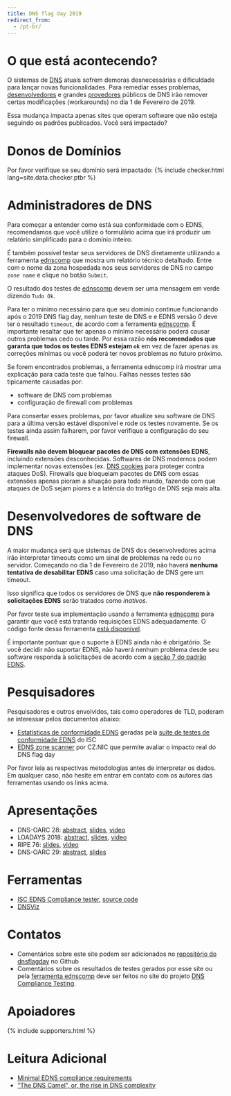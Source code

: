 ```yaml
---
title: DNS flag day 2019
redirect_from:
  - /pt-br/
---
```


O que está acontecendo?
=======================
O sistemas de [DNS](https://pt.wikipedia.org/wiki/Domain_Name_System) atuais sofrem demoras desnecessárias e dificuldade para lançar novas funcionalidades. Para remediar esses problemas, [desenvolvedores](#apoiadores) e grandes [provedores](#apoiadores) públicos de DNS irão remover certas modificações (workarounds) no dia 1 de Fevereiro de 2019.

Essa mudança impacta apenas sites que operam software que não esteja seguindo os padrões publicados. Você será impactado?

Donos de Domínios
=================
Por favor verifique se seu domínio será impactado:
{% include checker.html lang=site.data.checker.ptbr %}

Administradores de DNS
======================
Para começar a entender como está sua conformidade com o EDNS, recomendamos que você utilize o formulário acima que irá produzir um relatório simplificado para o domínio inteiro.

É também possível testar seus servidores de DNS diretamente utilizando a ferramenta [ednscomp](https://ednscomp.isc.org/ednscomp) que mostra um relatório técnico detalhado. Entre com o nome da zona hospedada nos seus servidores de DNS no campo `zone name` e clique no botão `Submit`.

O resultado dos testes de [ednscomp](https://ednscomp.isc.org/ednscomp) devem ser uma mensagem em verde dizendo `Tudo Ok`.

Para ter o mínimo necessário para que seu domínio continue funcionando após o 2019 DNS flag day, nenhum teste de DNS e e EDNS versão 0 deve ter o resultado `timeout`, de acordo com a ferramenta [ednscomp](https://ednscomp.isc.org/ednscomp). É importante resaltar que ter apenas o mínimo necessário poderá causar outros problemas cedo ou tarde. Por essa razão **nós recomendados que garanta que todos os testes EDNS estejam `ok`** em vez de fazer apenas as correções mínimas ou você poderá ter novos problemas no futuro próximo.

Se forem encontrados problemas, a ferramenta ednscomp irá mostrar uma explicação para cada teste que falhou. Falhas nesses testes são tipicamente causadas por:
* software de DNS com problemas
* configuração de firewall com problemas

Para consertar esses problemas, por favor atualize seu software de DNS para a última versão estável disponível e rode os testes novamente. Se os testes ainda assim falharem, por favor verifique a configuração do seu firewall.

**Firewalls não devem bloquear pacotes de DNS com extensões EDNS**, incluindo extensões desconhecidas. Softwares de DNS modernos podem implementar novas extensões (ex. [DNS cookies](https://tools.ietf.org/html/rfc7873) para proteger contra ataques DoS). Firewalls que bloqueiam pacotes de DNS com essas extensões apenas pioram a situação para todo mundo, fazendo com que ataques de DoS sejam piores e a latência do trafêgo de DNS seja mais alta.

Desenvolvedores de software de DNS
==================================
A maior mudança será que sistemas de DNS dos desenvolvedores acima irão interpretar timeouts como um sinal de problemas na rede ou no servidor. Começando no dia 1 de Fevereiro de 2019, não haverá **nenhuma tentativa de desabilitar EDNS** caso uma solicitação de DNS gere um timeout.

Isso significa que todos os servidores de DNS que **não responderem à solicitações EDNS** serão tratados como *inativos*.

Por favor teste sua implementação usando a ferramenta [ednscomp](https://ednscomp.isc.org/ednscomp) para garantir que você está tratando requisições EDNS adequadamente. O código fonte dessa ferramenta [está disponível](https://gitlab.isc.org/isc-projects/DNS-Compliance-Testing).

É importante pontuar que o suporte à EDNS ainda não é obrigatório. Se você decidir não suportar EDNS, não haverá nenhum problema desde seu software responda à solicitações de acordo com a [seção 7 do padrão EDNS](https://tools.ietf.org/html/rfc6891#section-7).

Pesquisadores
=============
Pesquisadores e outros envolvidos, tais como operadores de TLD, poderam se interessar pelos documentos abaixo:
 * [Estatísticas de conformidade EDNS](https://ednscomp.isc.org/) geradas pela [suíte de testes de conformidade EDNS](https://gitlab.isc.org/isc-projects/DNS-Compliance-Testing) do ISC
 * [EDNS zone scanner](https://gitlab.labs.nic.cz/knot/edns-zone-scanner/) por CZ.NIC que permite avaliar o impacto real do DNS flag day

 Por favor leia as respectivas metodologias antes de interpretar os dados. Em qualquer caso, não hesite em entrar em contato com os autores das ferramentas usando os links acima.

Apresentações
=============

 * DNS-OARC 28: [abstract](https://indico.dns-oarc.net/event/28/contributions/515/), [slides](https://indico.dns-oarc.net/event/28/contributions/515/attachments/490/799/Removing_EDNS_Workarounds.pdf), [video](https://www.youtube.com/watch?v=9YYH8JFH_bY&feature=youtu.be&t=5198)
 * LOADAYS 2018: [abstract](http://loadays.org/pages/dnsupdate.html), [slides](http://loadays.org/files/plexis-edns-workaround-removal-loadays-2018.pdf), [video](https://www.youtube.com/watch?v=OXbbH0ORmSY)
 * RIPE 76: [slides](https://ripe76.ripe.net/presentations/159-edns.pdf), [video](https://ripe76.ripe.net/archives/video/161)
 * DNS-OARC 29: [abstract](https://indico.dns-oarc.net/event/29/contributions/662/), [slides](https://indico.dns-oarc.net/event/29/contributions/662/attachments/634/1063/EDNS_Flag_Day_-_OARC29.pdf)

Ferramentas
===========

 * [ISC EDNS Compliance tester](https://ednscomp.isc.org/), [source code](https://gitlab.isc.org/isc-projects/DNS-Compliance-Testing)
 * [DNSViz](http://dnsviz.net/)

Contatos
========

 * Comentários sobre este site podem ser adicionados no [repositório do dnsflagday](https://github.com/dns-violations/dnsflagday/issues) no Github
 * Comentários sobre os resultados de testes gerados por esse site ou pela [ferramenta ednscomp](https://ednscomp.isc.org/ednscomp) deve ser feitos no site do projeto [DNS Compliance Testing](https://gitlab.isc.org/isc-projects/DNS-Compliance-Testing).

Apoiadores
==========
{% include supporters.html %}

Leitura Adicional
=================
 * [Minimal EDNS compliance requirements](https://datatracker.ietf.org/doc/draft-spacek-edns-camel-diet/)
 * [“The DNS Camel”, or, the rise in DNS complexity](https://blog.powerdns.com/2018/03/22/the-dns-camel-or-the-rise-in-dns-complexit/)
